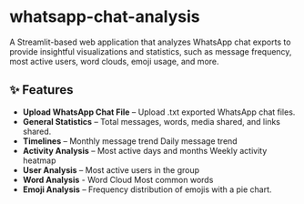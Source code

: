 # whatsapp-chat-analysis
A Streamlit-based web application that analyzes WhatsApp chat exports to provide insightful visualizations and statistics, such as message frequency, most active users, word clouds, emoji usage, and more.

## ✨ Features
- **Upload WhatsApp Chat File** – Upload .txt exported WhatsApp chat files.
- **General Statistics** – Total messages, words, media shared, and links shared.
- **Timelines** –
     Monthly message trend
     Daily message trend
- **Activity Analysis** –
     Most active days and months
     Weekly activity heatmap
- **User Analysis** –
     Most active users in the group
- **Word Analysis** -
    Word Cloud
    Most common words
- **Emoji Analysis** – Frequency distribution of emojis with a pie chart.








